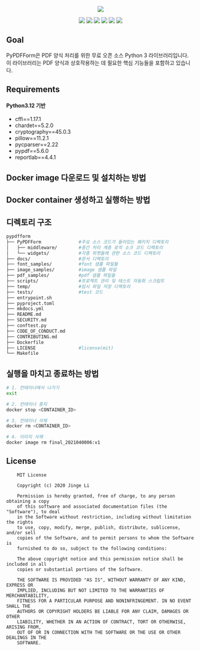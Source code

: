 <p align="center"><img src="https://github.com/chinapandaman/PyPDFForm/raw/master/docs/img/logo.png"></p>
<p align="center">
    <a href="https://pypi.org/project/PyPDFForm/"><img src="https://img.shields.io/pypi/v/pypdfform?logo=pypi&logoColor=white&label=version&labelColor=black&color=magenta&style=for-the-badge"></a>
    <a href="https://chinapandaman.github.io/PyPDFForm/"><img src="https://img.shields.io/github/v/release/chinapandaman/pypdfform?logo=read%20the%20docs&logoColor=white&label=docs&labelColor=black&color=cyan&style=for-the-badge"></a>
    <a href="https://github.com/chinapandaman/PyPDFForm/actions/workflows/python-package.yml"><img src="https://img.shields.io/github/actions/workflow/status/chinapandaman/pypdfform/python-package.yml?logo=github&logoColor=white&label=tests&labelColor=black&color=green&style=for-the-badge"></a>
    <a href="https://github.com/chinapandaman/PyPDFForm/raw/master/LICENSE"><img src="https://img.shields.io/github/license/chinapandaman/pypdfform?logo=github&logoColor=white&label=license&labelColor=black&color=orange&style=for-the-badge"></a>
    <a href="https://www.python.org/downloads/"><img src="https://img.shields.io/pypi/pyversions/pypdfform?logo=python&logoColor=white&label=python&labelColor=black&color=gold&style=for-the-badge"></a>
    <a href="https://pypistats.org/packages/pypdfform"><img src="https://img.shields.io/pypi/dm/pypdfform?logo=pypi&logoColor=white&label=downloads&labelColor=black&color=blue&style=for-the-badge"></a>
</p>

## Goal

PyPDFForm은 PDF 양식 처리를 위한 무료 오픈 소스 Python 3 라이브러리입니다. 이 라이브러리는 PDF 양식과 상호작용하는 데 필요한 핵심 기능들을 포함하고 있습니다.

## Requirements
#### Python3.12 기반
 - cffi==1.17.1
 - chardet==5.2.0
 - cryptography==45.0.3
 - pillow==11.2.1
 - pycparser==2.22
 - pypdf==5.6.0
 - reportlab==4.4.1

## Docker image 다운로드 및 설치하는 방법

## Docker container 생성하고 실행하는 방법

## 디렉토리 구조

```bash
pypdfform
├── PyPDFForm              #주요 소스 코드가 들어있는 패키지 디렉토리
│   ├── middleware/        #중간 처리 계층 로직 소크 코드 디렉토리
│   └── widgets/           #각종 위젯들에 관한 소스 코드 디렉토리
├── docs/                  #문서 디렉토리
├── font_samples/          #font 샘플 파일들
├── image_samples/         #image 샘플 파일
├── pdf_samples/           #pdf 샘플 파일들
├── scripts/               #프로젝트 관리 및 테스트 자동화 스크립트
├── temp/                  #임시 파일 저장 디렉토리
├── tests/                 #test 코드
├── entrypoint.sh
├── pyproject.toml
├── mkdocs.yml
├── README.md
├── SECURITY.md
├── conftest.py
├── CODE_OF_CONDUCT.md
├── CONTRIBUTING.md
├── Dockerfile
├── LICENSE                #license(mit)
└── Makefile
```

## 실행을 마치고 종료하는 방법

``` bash
# 1. 컨테이너에서 나가기
exit

# 2. 컨테이너 중지
docker stop <CONTAINER_ID>

# 3. 컨테이너 삭제 
docker rm <CONTAINER_ID>

# 4. 이미지 삭제
docker image rm final_2021040006:v1
```

## License

```
    MIT License
    
    Copyright (c) 2020 Jinge Li
    
    Permission is hereby granted, free of charge, to any person obtaining a copy
    of this software and associated documentation files (the "Software"), to deal
    in the Software without restriction, including without limitation the rights
    to use, copy, modify, merge, publish, distribute, sublicense, and/or sell
    copies of the Software, and to permit persons to whom the Software is
    furnished to do so, subject to the following conditions:
    
    The above copyright notice and this permission notice shall be included in all
    copies or substantial portions of the Software.
    
    THE SOFTWARE IS PROVIDED "AS IS", WITHOUT WARRANTY OF ANY KIND, EXPRESS OR
    IMPLIED, INCLUDING BUT NOT LIMITED TO THE WARRANTIES OF MERCHANTABILITY,
    FITNESS FOR A PARTICULAR PURPOSE AND NONINFRINGEMENT. IN NO EVENT SHALL THE
    AUTHORS OR COPYRIGHT HOLDERS BE LIABLE FOR ANY CLAIM, DAMAGES OR OTHER
    LIABILITY, WHETHER IN AN ACTION OF CONTRACT, TORT OR OTHERWISE, ARISING FROM,
    OUT OF OR IN CONNECTION WITH THE SOFTWARE OR THE USE OR OTHER DEALINGS IN THE
    SOFTWARE.
```
